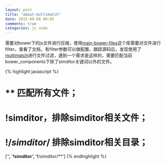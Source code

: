 ```yaml
---
layout: post
title: "about-multimatch"
date: 2015-09-08 00:05
comments: true
categories: js node
---
```


需要对bower下的js文件进行压缩，使用[main-bower-files](https://github.com/ck86/main-bower-files)这个库需要对文件进行filter，查看了文档，有filter参数可以做配置，跟踪源码后，发现使用了[multimatch](https://github.com/sindresorhus/multimatch)进行文件过滤，遇到一个需求是这样的，需要匹配当前bower_components下除了simditor关键词以外的文件。

{% highlight javascript %}
# ** 匹配所有文件；
# !**simditor**，排除simditor相关文件；
# !**/*simditor*/** 排除simditor相关目录；
['**', '!**simditor**', '!**/*simditor*/**']
{% endhighlight %}
